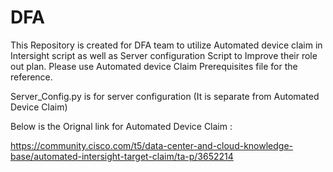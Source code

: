 # DFA

This Repository is created for DFA team to utilize Automated device claim in Intersight script as well as Server configuration Script to Improve their role out plan.
Please use Automated device Claim Prerequisites file for the reference.

Server_Config.py is for server configuration (It is separate from Automated Device Claim)


Below is the Orignal link for Automated Device Claim :

https://community.cisco.com/t5/data-center-and-cloud-knowledge-base/automated-intersight-target-claim/ta-p/3652214

